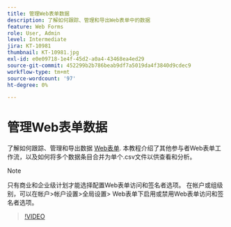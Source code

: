 ```yaml
---
title: 管理Web表单数据
description: 了解如何跟踪、管理和导出Web表单中的数据
feature: Web Forms
role: User, Admin
level: Intermediate
jira: KT-10981
thumbnail: KT-10981.jpg
exl-id: e0e09718-1e4f-45d2-a0a4-43468ea4ed29
source-git-commit: 452299b2b786beab9df7a5019da4f3840d9cdec9
workflow-type: tm+mt
source-wordcount: '97'
ht-degree: 0%

---
```


# 管理Web表单数据

了解如何跟踪、管理和导出数据 [Web表单](webform.md). 本教程介绍了其他参与者Web表单工作流，以及如何将多个数据条目合并为单个.csv文件以供查看和分析。

>[!NOTE]
>
>只有商业和企业级计划才能选择配置Web表单访问和签名者选项。 在帐户或组级别，可以在帐户>帐户设置>全局设置> Web表单下启用或禁用Web表单访问和签名者选项。

>[!VIDEO](https://video.tv.adobe.com/v/3409607?quality=12&learn=on&hidetitle=true)
